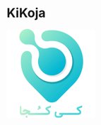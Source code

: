 # KiKoja


<img src="https://github.com/mohammadhashemii/KiKoja/blob/master/src/main/images/icon-kikoja.png" width="200" height="200" margin-left="auto">